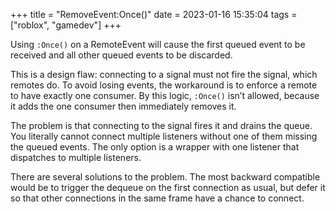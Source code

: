 +++
title = "RemoveEvent:Once()"
date = 2023-01-16 15:35:04
tags = ["roblox", "gamedev"]
+++

Using `:Once()` on a RemoteEvent will cause the first queued event to be
received and all other queued events to be discarded.

This is a design flaw: connecting to a signal must not fire the signal, which
remotes do. To avoid losing events, the workaround is to enforce a remote to
have exactly one consumer. By this logic, `:Once()` isn’t allowed, because it
adds the one consumer then immediately removes it.

The problem is that connecting to the signal fires it and drains the queue. You
literally cannot connect multiple listeners without one of them missing the
queued events. The only option is a wrapper with one listener that dispatches to
multiple listeners.

There are several solutions to the problem. The most backward compatible would
be to trigger the dequeue on the first connection as usual, but defer it so that
other connections in the same frame have a chance to connect.
